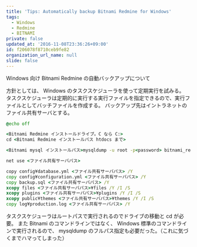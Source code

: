 ```yaml
---
title: 'Tips: Automatically backup Bitnami Redmine for Windows'
tags:
  - Windows
  - Redmine
  - BITNAMI
private: false
updated_at: '2016-11-08T23:36:26+09:00'
id: f206078f8710ceb9fe82
organization_url_name: null
slide: false
---
```

Windows 向け Bitnami Redmine の自動バックアップについて

方針としては、 Windows のタスクスケジューラを使って定期実行を試みる。
タスクスケジューラは定期的に実行する実行ファイルを指定できるので、実行ファイルとしてバッチファイルを作成する。
バックアップ先はイントラネットのファイル共有サーバとする。

```bat:backup.bat
@echo off

<Bitnami Redmine インストールドライブ。C なら C:>
cd <Bitnami Redmine インストールパス htdocs まで>

<Bitnami mysql インストールパス>mysqldump -u root -p<password> bitnami_redmine > backup.sql

net use <ファイル共有サーバパス>

copy config¥database.yml <ファイル共有サーバパス> /Y
copy config¥configuration.yml <ファイル共有サーバパス> /Y
copy backup.sql <ファイル共有サーバパス> /Y
xcopy files <ファイル共有サーバパス>¥files /Y /I /S
xcopy plugins <ファイル共有サーバパス>¥plugins /Y /I /S
xcopy public¥themes <ファイル共有サーバパス>¥themes /Y /I /S
copy log¥production.log <ファイル共有サーバパス> /Y
```

タスクスケジューラはルートパスで実行されるのでドライブの移動と cd が必要。
また Bitnami のコマンドラインではなく、 Windows 標準のコマンドラインで実行されるので、 mysqldump のフルパス指定も必要だった。（これに気づくまでハマってしまった）
